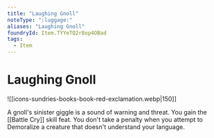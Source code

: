 ```yaml
---
title: "Laughing Gnoll"
noteType: ":luggage:"
aliases: "Laughing Gnoll"
foundryId: Item.TYYeTQ2r8op4OBad
tags:
  - Item
---
```


# Laughing Gnoll
![[icons-sundries-books-book-red-exclamation.webp|150]]

A gnoll's sinister giggle is a sound of warning and threat. You gain the [[Battle Cry]] skill feat. You don't take a penalty when you attempt to Demoralize a creature that doesn't understand your language.
